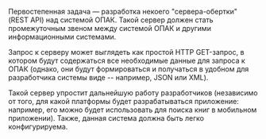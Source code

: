 Первостепенная задача — разработка некоего "сервера-обертки" (REST API) над системой ОПАК. Такой сервер должен стать промежуточным звеном между системой ОПАК и другими информационными системами. 

Запрос к серверу может выглядеть как простой HTTP GET-запрос, в котором будут содержаться все необходимые данные для запроса к ОПАК (однако, они будут формироваться и получаться в удобном для разработчика системы виде -- например, JSON или XML).

Такой сервер упростит дальнейшую работу разработчиков (независимо от того, для какой платформы будет разрабатываться приложение: например, его можно будет использовать для поиска книг в мобильном приложении).
Также, данная система должна быть легко конфигурируема. 
